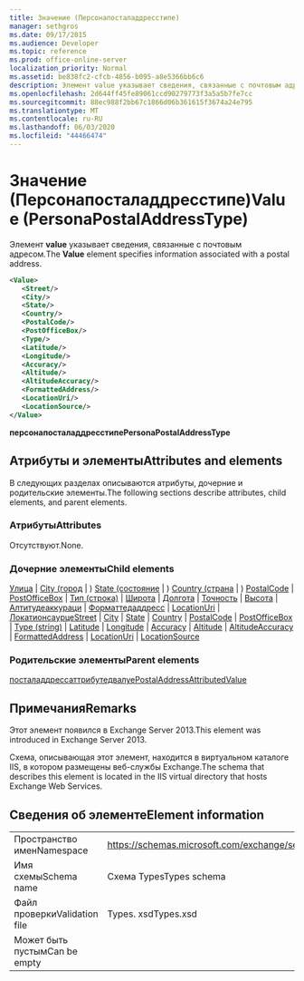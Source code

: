 ```yaml
---
title: Значение (Персонапосталаддресстипе)
manager: sethgros
ms.date: 09/17/2015
ms.audience: Developer
ms.topic: reference
ms.prod: office-online-server
localization_priority: Normal
ms.assetid: be838fc2-cfcb-4856-b095-a8e5366bb6c6
description: Элемент value указывает сведения, связанные с почтовым адресом.
ms.openlocfilehash: 2d644ff45fe89061ccd90279773f3a5a5b7fe7cc
ms.sourcegitcommit: 88ec988f2bb67c1866d06b361615f3674a24e795
ms.translationtype: MT
ms.contentlocale: ru-RU
ms.lasthandoff: 06/03/2020
ms.locfileid: "44466474"
---
```

# <a name="value-personapostaladdresstype"></a><span data-ttu-id="33e41-103">Значение (Персонапосталаддресстипе)</span><span class="sxs-lookup"><span data-stu-id="33e41-103">Value (PersonaPostalAddressType)</span></span>

<span data-ttu-id="33e41-104">Элемент **value** указывает сведения, связанные с почтовым адресом.</span><span class="sxs-lookup"><span data-stu-id="33e41-104">The **Value** element specifies information associated with a postal address.</span></span> 
  
```XML
<Value>
   <Street/>
   <City/>
   <State/>
   <Country/>
   <PostalCode/>
   <PostOfficeBox/>
   <Type/>
   <Latitude/>
   <Longitude/>
   <Accuracy/>
   <Altitude/>
   <AltitudeAccuracy/>
   <FormattedAddress/>
   <LocationUri/>
   <LocationSource/>
</Value>
```

<span data-ttu-id="33e41-105">**персонапосталаддресстипе**</span><span class="sxs-lookup"><span data-stu-id="33e41-105">**PersonaPostalAddressType**</span></span>

## <a name="attributes-and-elements"></a><span data-ttu-id="33e41-106">Атрибуты и элементы</span><span class="sxs-lookup"><span data-stu-id="33e41-106">Attributes and elements</span></span>

<span data-ttu-id="33e41-107">В следующих разделах описываются атрибуты, дочерние и родительские элементы.</span><span class="sxs-lookup"><span data-stu-id="33e41-107">The following sections describe attributes, child elements, and parent elements.</span></span>
  
### <a name="attributes"></a><span data-ttu-id="33e41-108">Атрибуты</span><span class="sxs-lookup"><span data-stu-id="33e41-108">Attributes</span></span>

<span data-ttu-id="33e41-109">Отсутствуют.</span><span class="sxs-lookup"><span data-stu-id="33e41-109">None.</span></span>
  
### <a name="child-elements"></a><span data-ttu-id="33e41-110">Дочерние элементы</span><span class="sxs-lookup"><span data-stu-id="33e41-110">Child elements</span></span>

<span data-ttu-id="33e41-111">[Улица](street.md)  |  [City (город](city.md)  |  ) [State (состояние](state-ex15websvcsotherref.md)  |  ) [Country (страна](country.md)  |  ) [PostalCode](postalcode.md)  |  [PostOfficeBox](postofficebox.md)  |  [Тип (строка)](type-string.md)  |  [Широта](latitude.md)  |  [Долгота](longitude.md)  |  [Точность](accuracy.md)  |  [Высота](altitude.md)  |  [Алтитудеаккураци](altitudeaccuracy.md)  |  [Форматтедаддресс](formattedaddress.md)  |  [LocationUri](locationuri.md)  |  [Локатионсаурце](locationsource.md)</span><span class="sxs-lookup"><span data-stu-id="33e41-111">[Street](street.md) | [City](city.md) | [State](state-ex15websvcsotherref.md) | [Country](country.md) | [PostalCode](postalcode.md) | [PostOfficeBox](postofficebox.md) | [Type (string)](type-string.md) | [Latitude](latitude.md) | [Longitude](longitude.md) | [Accuracy](accuracy.md) | [Altitude](altitude.md) | [AltitudeAccuracy](altitudeaccuracy.md) | [FormattedAddress](formattedaddress.md) | [LocationUri](locationuri.md) | [LocationSource](locationsource.md)</span></span>
  
### <a name="parent-elements"></a><span data-ttu-id="33e41-112">Родительские элементы</span><span class="sxs-lookup"><span data-stu-id="33e41-112">Parent elements</span></span>

[<span data-ttu-id="33e41-113">посталаддрессаттрибутедвалуе</span><span class="sxs-lookup"><span data-stu-id="33e41-113">PostalAddressAttributedValue</span></span>](postaladdressattributedvalue.md)
  
## <a name="remarks"></a><span data-ttu-id="33e41-114">Примечания</span><span class="sxs-lookup"><span data-stu-id="33e41-114">Remarks</span></span>

<span data-ttu-id="33e41-115">Этот элемент появился в Exchange Server 2013.</span><span class="sxs-lookup"><span data-stu-id="33e41-115">This element was introduced in Exchange Server 2013.</span></span>
  
<span data-ttu-id="33e41-116">Схема, описывающая этот элемент, находится в виртуальном каталоге IIS, в котором размещены веб-службы Exchange.</span><span class="sxs-lookup"><span data-stu-id="33e41-116">The schema that describes this element is located in the IIS virtual directory that hosts Exchange Web Services.</span></span>
  
## <a name="element-information"></a><span data-ttu-id="33e41-117">Сведения об элементе</span><span class="sxs-lookup"><span data-stu-id="33e41-117">Element information</span></span>

|||
|:-----|:-----|
|<span data-ttu-id="33e41-118">Пространство имен</span><span class="sxs-lookup"><span data-stu-id="33e41-118">Namespace</span></span>  <br/> |https://schemas.microsoft.com/exchange/services/2006/types  <br/> |
|<span data-ttu-id="33e41-119">Имя схемы</span><span class="sxs-lookup"><span data-stu-id="33e41-119">Schema name</span></span>  <br/> |<span data-ttu-id="33e41-120">Схема Types</span><span class="sxs-lookup"><span data-stu-id="33e41-120">Types schema</span></span>  <br/> |
|<span data-ttu-id="33e41-121">Файл проверки</span><span class="sxs-lookup"><span data-stu-id="33e41-121">Validation file</span></span>  <br/> |<span data-ttu-id="33e41-122">Types. xsd</span><span class="sxs-lookup"><span data-stu-id="33e41-122">Types.xsd</span></span>  <br/> |
|<span data-ttu-id="33e41-123">Может быть пустым</span><span class="sxs-lookup"><span data-stu-id="33e41-123">Can be empty</span></span>  <br/> ||
   

